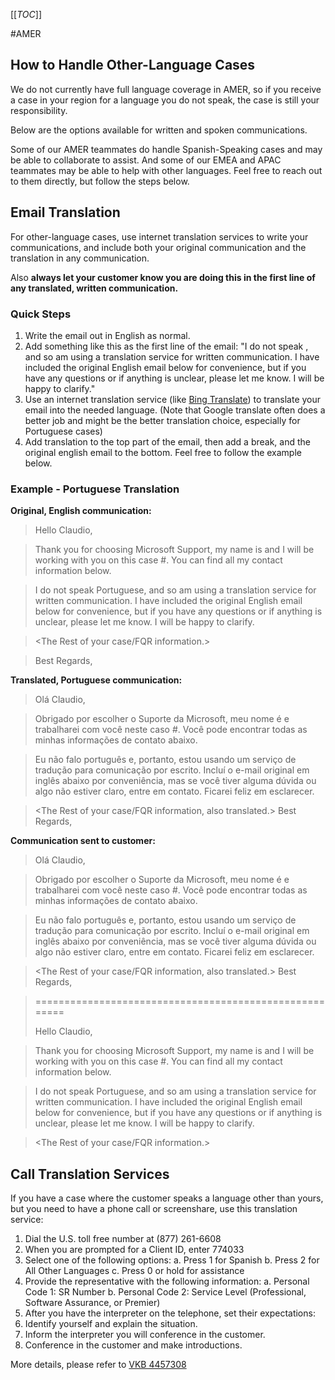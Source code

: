 [[_TOC_]]


#AMER

## How to Handle Other-Language Cases
We do not currently have full language coverage in AMER, so if you receive a case in your region for a language you do not speak, the case is still your responsibility.

Below are the options available for written and spoken communications.

Some of our AMER teammates do handle Spanish-Speaking cases and may be able to collaborate to assist.
And some of our EMEA and APAC teammates may be able to help with other languages. 
Feel free to reach out to them directly, but follow the steps below.

## Email Translation

For other-language cases, use internet translation services to write your communications, and include both your original communication and the translation in any communication.

Also **always let your customer know you are doing this in the first line of any translated, written communication.**

### Quick Steps
1. Write the email out in English as normal.
2. Add something like this as the first line of the email:
	"I do not speak <LANGUAGE>, and so am using a translation service for written communication. I have included the original English email below for convenience, but if you have any questions or if anything is unclear, please let me know. I will be happy to clarify."
3. Use an internet translation service (like [Bing Translate](https://www.bing.com/translator/)) to translate your email into the needed language. (Note that Google translate often does a better job and might be the better translation choice, especially for Portuguese cases)
4. Add translation to the top part of the email, then add a break, and the original english email to the bottom. Feel free to follow the example below.

### Example - Portuguese Translation

**Original, English communication:**

> Hello Claudio,
	
>Thank you for choosing Microsoft Support, my name is <NAME> and I will be working with you on this case #. You can find all my contact information below. 
	
>I do not speak Portuguese, and so am using a translation service for written communication. I have included the original English email below for convenience, but if you have any questions or if anything is unclear, please let me know. I will be happy to clarify.
	
><The Rest of your case/FQR  information.>
	
>Best Regards, 
><signature>

**Translated, Portuguese communication:**

> Olá Claudio,
	
> Obrigado por escolher o Suporte da Microsoft, meu nome é <NAME> e trabalharei com você neste caso #. Você pode encontrar todas as minhas informações de contato abaixo.
	
> Eu não falo português e, portanto, estou usando um serviço de tradução para comunicação por escrito. Incluí o e-mail original em inglês abaixo por conveniência, mas se você tiver alguma dúvida ou algo não estiver claro, entre em contato. Ficarei feliz em esclarecer.
	
> <The Rest of your case/FQR  information, also translated.>
> Best Regards,
  <signature>

**Communication sent to customer:**

> Olá Claudio,
	
> Obrigado por escolher o Suporte da Microsoft, meu nome é <NAME> e trabalharei com você neste caso #. Você pode encontrar todas as minhas informações de contato abaixo.
	
> Eu não falo português e, portanto, estou usando um serviço de tradução para comunicação por escrito. Incluí o e-mail original em inglês abaixo por conveniência, mas se você tiver alguma dúvida ou algo não estiver claro, entre em contato. Ficarei feliz em esclarecer.
	
> <The Rest of your case/FQR  information, also translated.>
> Best Regards,
  <signature>

>
> =======================================================
> 
> Hello Claudio,
	
>Thank you for choosing Microsoft Support, my name is <NAME> and I will be working with you on this case #. You can find all my contact information below. 
	
>I do not speak Portuguese, and so am using a translation service for written communication. I have included the original English email below for convenience, but if you have any questions or if anything is unclear, please let me know. I will be happy to clarify.
	
><The Rest of your case/FQR  information.>
	

## Call Translation Services
If you have a case where the customer speaks a language other than yours, but you need to have a phone call or screenshare, use this translation service:


1. Dial the U.S. toll free number at (877) 261-6608
2. When you are prompted for a Client ID, enter 774033
3. Select one of the following options:
a. Press 1 for Spanish
b. Press 2 for All Other Languages
c. Press 0 or hold for assistance
4. Provide the representative with the following information:
a. Personal Code 1: SR Number
b. Personal Code 2: Service Level (Professional, Software Assurance, or Premier)
5. After you have the interpreter on the telephone, set their expectations:
6. Identify yourself and explain the situation.
7. Inform the interpreter you will conference in the customer.
8. Conference in the customer and make introductions. 

More details, please refer to [VKB 4457308](https://internal.support.services.microsoft.com/en-us/help/4457308)